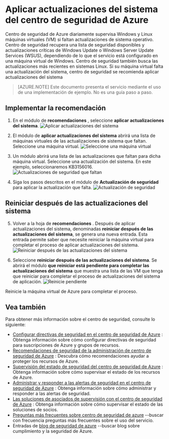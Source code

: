 <properties
   pageTitle="Aplicar actualizaciones del sistema del centro de seguridad de Azure | Microsoft Azure"
   description="Este documento muestra cómo implementar las recomendaciones de centro de seguridad de Azure **aplicar actualizaciones del sistema** y **reiniciar después de las actualizaciones del sistema**."
   services="security-center"
   documentationCenter="na"
   authors="TerryLanfear"
   manager="MBaldwin"
   editor=""/>

<tags
   ms.service="security-center"
   ms.devlang="na"
   ms.topic="article"
   ms.tgt_pltfrm="na"
   ms.workload="na"
   ms.date="07/29/2016"
   ms.author="terrylan"/>

# <a name="apply-system-updates-in-azure-security-center"></a>Aplicar actualizaciones del sistema del centro de seguridad de Azure

Centro de seguridad de Azure diariamente supervisa Windows y Linux máquinas virtuales (VM) si faltan actualizaciones de sistema operativo. Centro de seguridad recupera una lista de seguridad disponibles y actualizaciones críticas de Windows Update o Windows Server Update Services (WSUS), dependiendo de lo que el servicio está configurado en una máquina virtual de Windows.  Centro de seguridad también busca las actualizaciones más recientes en sistemas Linux. Si su máquina virtual falta una actualización del sistema, centro de seguridad se recomienda aplicar actualizaciones del sistema

> [AZURE.NOTE] Este documento presenta el servicio mediante el uso de una implementación de ejemplo.  No es una guía paso a paso.

## <a name="implement-the-recommendation"></a>Implementar la recomendación

1. En el módulo de **recomendaciones** , seleccione **aplicar actualizaciones del sistema**.
![Aplicar actualizaciones del sistema][1]

2. El módulo de **aplicar actualizaciones del sistema** abrirá una lista de máquinas virtuales de las actualizaciones de sistema que faltan. Seleccione una máquina virtual.
![Seleccione una máquina virtual][2]

3. Un módulo abrirá una lista de las actualizaciones que faltan para dicha máquina virtual. Seleccione una actualización del sistema. En este ejemplo, seleccionaremos KB3156016.
![Actualizaciones de seguridad que faltan][3]

4. Siga los pasos descritos en el módulo de **Actualización de seguridad** para aplicar la actualización que falta.
![Actualización de seguridad][4]

## <a name="reboot-after-system-updates"></a>Reiniciar después de las actualizaciones del sistema

5. Volver a la hoja de **recomendaciones** . Después de aplicar actualizaciones del sistema, denominadas **reiniciar después de las actualizaciones del sistema**, se genera una nueva entrada. Esta entrada permite saber que necesite reiniciar la máquina virtual para completar el proceso de aplicar actualizaciones del sistema.
![Reiniciar después de las actualizaciones del sistema][5]

6. Seleccione **reiniciar después de las actualizaciones del sistema**. Se abrirá el módulo **que reiniciar está pendiente para completar las actualizaciones del sistema** que muestra una lista de las VM que tenga que reiniciar para completar el proceso de actualizaciones del sistema de aplicación.
![Reinicie pendiente][6]

Reinicie la máquina virtual de Azure para completar el proceso.

## <a name="see-also"></a>Vea también

Para obtener más información sobre el centro de seguridad, consulte lo siguiente:

- [Configurar directivas de seguridad en el centro de seguridad de Azure](security-center-policies.md) : Obtenga información sobre cómo configurar directivas de seguridad para suscripciones de Azure y grupos de recursos.
- [Recomendaciones de seguridad de la administración de centro de seguridad de Azure](security-center-recommendations.md) : Descubra cómo recomendaciones ayudar a proteger los recursos de Azure.
- [Supervisión del estado de seguridad del centro de seguridad de Azure](security-center-monitoring.md) : Obtenga información sobre cómo supervisar el estado de los recursos de Azure.
- [Administrar y responder a las alertas de seguridad en el centro de seguridad de Azure](security-center-managing-and-responding-alerts.md) : Obtenga información sobre cómo administrar y responder a las alertas de seguridad.
- [Las soluciones de asociados de supervisión con el centro de seguridad de Azure](security-center-partner-solutions.md) : Obtenga información sobre cómo supervisar el estado de las soluciones de socios.
- [Preguntas más frecuentes sobre centro de seguridad de azure](security-center-faq.md) --buscar con frecuencia preguntas más frecuentes sobre el uso del servicio.
- Entradas de [blog de seguridad de azure](http://blogs.msdn.com/b/azuresecurity/) --buscar blog sobre cumplimiento y la seguridad de Azure.

<!--Image references-->
[1]: ./media/security-center-apply-system-updates/recommendation.png
[2]:./media/security-center-apply-system-updates/select-vm.png
[3]: ./media/security-center-apply-system-updates/missing-security-updates.png
[4]: ./media/security-center-apply-system-updates/security-update.png
[5]: ./media/security-center-apply-system-updates/reboot-after-system-updates.png
[6]: ./media/security-center-apply-system-updates/restart-pending.png
